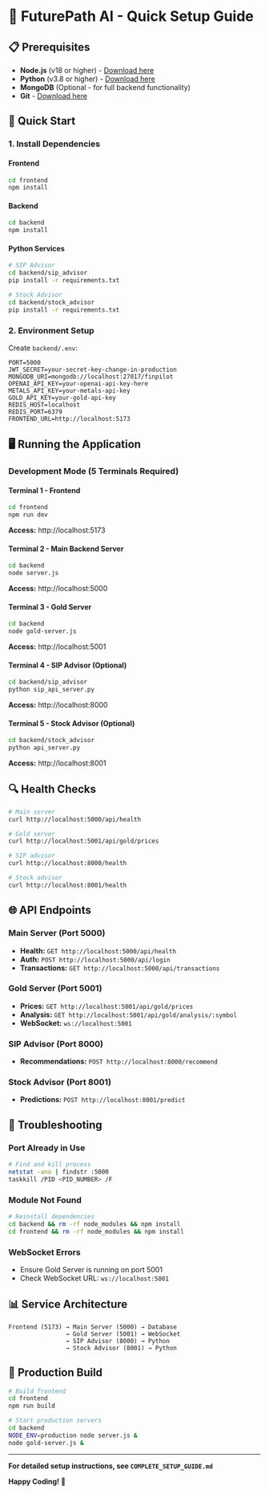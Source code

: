 # 🚀 FuturePath AI - Quick Setup Guide

## 📋 Prerequisites

- **Node.js** (v18 or higher) - [Download here](https://nodejs.org/)
- **Python** (v3.8 or higher) - [Download here](https://python.org/)
- **MongoDB** (Optional - for full backend functionality)
- **Git** - [Download here](https://git-scm.com/)

## 🚀 Quick Start

### 1. Install Dependencies

#### Frontend
```bash
cd frontend
npm install
```

#### Backend
```bash
cd backend
npm install
```

#### Python Services
```bash
# SIP Advisor
cd backend/sip_advisor
pip install -r requirements.txt

# Stock Advisor  
cd backend/stock_advisor
pip install -r requirements.txt
```

### 2. Environment Setup

Create `backend/.env`:
```env
PORT=5000
JWT_SECRET=your-secret-key-change-in-production
MONGODB_URI=mongodb://localhost:27017/finpilot
OPENAI_API_KEY=your-openai-api-key-here
METALS_API_KEY=your-metals-api-key
GOLD_API_KEY=your-gold-api-key
REDIS_HOST=localhost
REDIS_PORT=6379
FRONTEND_URL=http://localhost:5173
```

## 🖥️ Running the Application

### Development Mode (5 Terminals Required)

#### Terminal 1 - Frontend
```bash
cd frontend
npm run dev
```
**Access:** http://localhost:5173

#### Terminal 2 - Main Backend Server
```bash
cd backend
node server.js
```
**Access:** http://localhost:5000

#### Terminal 3 - Gold Server
```bash
cd backend
node gold-server.js
```
**Access:** http://localhost:5001

#### Terminal 4 - SIP Advisor (Optional)
```bash
cd backend/sip_advisor
python sip_api_server.py
```
**Access:** http://localhost:8000

#### Terminal 5 - Stock Advisor (Optional)
```bash
cd backend/stock_advisor
python api_server.py
```
**Access:** http://localhost:8001

## 🔍 Health Checks

```bash
# Main server
curl http://localhost:5000/api/health

# Gold server
curl http://localhost:5001/api/gold/prices

# SIP advisor
curl http://localhost:8000/health

# Stock advisor
curl http://localhost:8001/health
```

## 🌐 API Endpoints

### Main Server (Port 5000)
- **Health:** `GET http://localhost:5000/api/health`
- **Auth:** `POST http://localhost:5000/api/login`
- **Transactions:** `GET http://localhost:5000/api/transactions`

### Gold Server (Port 5001)
- **Prices:** `GET http://localhost:5001/api/gold/prices`
- **Analysis:** `GET http://localhost:5001/api/gold/analysis/:symbol`
- **WebSocket:** `ws://localhost:5001`

### SIP Advisor (Port 8000)
- **Recommendations:** `POST http://localhost:8000/recommend`

### Stock Advisor (Port 8001)
- **Predictions:** `POST http://localhost:8001/predict`

## 🐛 Troubleshooting

### Port Already in Use
```bash
# Find and kill process
netstat -ano | findstr :5000
taskkill /PID <PID_NUMBER> /F
```

### Module Not Found
```bash
# Reinstall dependencies
cd backend && rm -rf node_modules && npm install
cd frontend && rm -rf node_modules && npm install
```

### WebSocket Errors
- Ensure Gold Server is running on port 5001
- Check WebSocket URL: `ws://localhost:5001`

## 📊 Service Architecture

```
Frontend (5173) → Main Server (5000) → Database
                → Gold Server (5001) → WebSocket
                → SIP Advisor (8000) → Python
                → Stock Advisor (8001) → Python
```

## 🚀 Production Build

```bash
# Build frontend
cd frontend
npm run build

# Start production servers
cd backend
NODE_ENV=production node server.js &
node gold-server.js &
```

---

**For detailed setup instructions, see `COMPLETE_SETUP_GUIDE.md`**

**Happy Coding! 🚀**